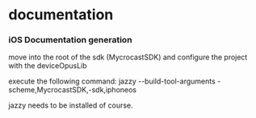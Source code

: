 # documentation

### iOS Documentation generation

move into the root of the sdk (MycrocastSDK) and configure the project with the deviceOpusLib

execute the following command:
jazzy --build-tool-arguments -scheme,MycrocastSDK,-sdk,iphoneos

jazzy needs to be installed of course.
